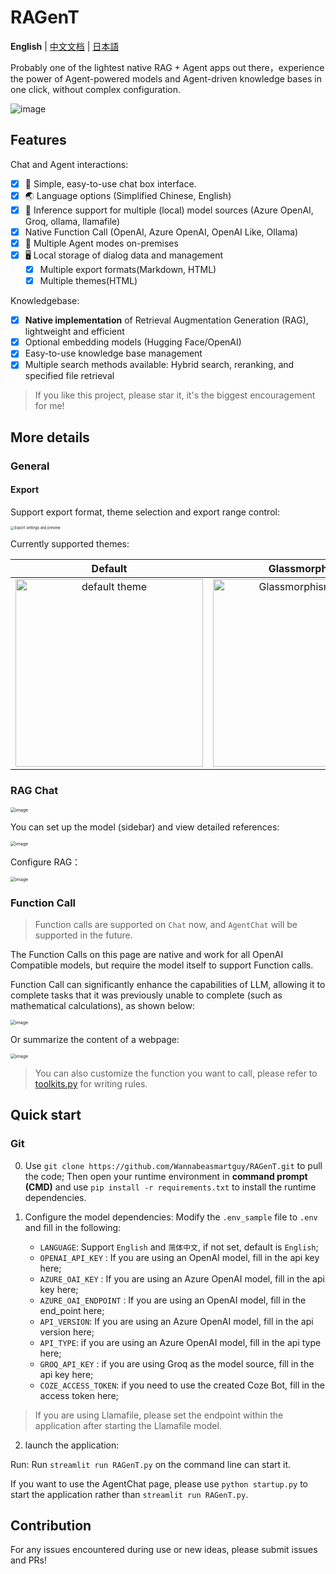 # RAGenT

**English** | [中文文档](./docs/README_zh.md) | [日本語](./docs/README_ja.md)

Probably one of the lightest native RAG + Agent apps out there，experience the power of Agent-powered models and Agent-driven knowledge bases in one click, without complex configuration.

![image](https://github.com/user-attachments/assets/bcc6395a-92ab-4ae6-8d36-a6831c240b16)

## Features

Chat and Agent interactions:
- [x] 💭 Simple, easy-to-use chat box interface.
- [x] 🌏️ Language options (Simplified Chinese, English)
- [x] 🔧 Inference support for multiple (local) model sources (Azure OpenAI, Groq, ollama, llamafile)
- [x] Native Function Call (OpenAI, Azure OpenAI, OpenAI Like, Ollama)
- [x] 🤖 Multiple Agent modes on-premises
- [x] 🖥️ Local storage of dialog data and management
  - [x] Multiple export formats(Markdown, HTML)
  - [x] Multiple themes(HTML)

Knowledgebase:
- [x] **Native implementation** of Retrieval Augmentation Generation (RAG), lightweight and efficient
- [x] Optional embedding models (Hugging Face/OpenAI)
- [x] Easy-to-use knowledge base management
- [x] Multiple search methods available: Hybrid search, reranking, and specified file retrieval

> If you like this project, please star it, it's the biggest encouragement for me!

## More details

### General

#### Export

Support export format, theme selection and export range control:

<img src="https://github.com/user-attachments/assets/85756a3c-7ca2-4fcf-becc-682f22091c4e" alt="Export settings and preview" style="zoom:40%;" />

Currently supported themes: 

| Default | Glassmorphism |
| :-----: | :-----------: |
| <img src="https://github.com/user-attachments/assets/6ac8132c-0821-4487-9a1a-a0297a35783a" alt="default theme" width="300" /> | <img src="https://github.com/user-attachments/assets/87b07e86-dd98-4e66-a850-17b776fbeb1c" alt="Glassmorphism theme" width="300" /> |

### RAG Chat

<img src="https://github.com/user-attachments/assets/bc574d1e-e614-4310-ad00-746c5646963a" alt="image" style="zoom:50%;" />

You can set up the model (sidebar) and view detailed references:

<img src="https://github.com/user-attachments/assets/a6ce3f0b-3c8f-4e3d-8d34-bceb834da81e" alt="image" style="zoom:50%;" />

Configure RAG：

<img src="https://github.com/user-attachments/assets/82480174-bac1-47d4-b5f4-9725774618f2" alt="image" style="zoom:50%;" />

### Function Call

> Function calls are supported on `Chat` now, and `AgentChat` will be supported in the future.

The Function Calls on this page are native and work for all OpenAI Compatible models, but require the model itself to support Function calls.

Function Call can significantly enhance the capabilities of LLM, allowing it to complete tasks that it was previously unable to complete (such as mathematical calculations), as shown below:

<img src="https://github.com/user-attachments/assets/fba30f4a-dbfc-47d0-9f1c-4443171fa018" alt="image" style="zoom:50%;" />

Or summarize the content of a webpage:

<img src="https://github.com/user-attachments/assets/7da5ae4d-40d5-49b4-9e76-6ce2a39ac6d1" alt="image" style="zoom:50%;" />

> You can also customize the function you want to call, please refer to [toolkits.py](tools/toolkits.py) for writing rules.

## Quick start

### Git

0. Use `git clone https://github.com/Wannabeasmartguy/RAGenT.git` to pull the code;
Then open your runtime environment in **command prompt (CMD)** and use `pip install -r requirements.txt` to install the runtime dependencies.

1. Configure the model dependencies: Modify the `.env_sample` file to `.env` and fill in the following:

    - `LANGUAGE`: Support `English` and `简体中文`, if not set, default is `English`;
    - `OPENAI_API_KEY` : If you are using an OpenAI model, fill in the api key here;
    - `AZURE_OAI_KEY` : If you are using an Azure OpenAI model, fill in the api key here;
    - `AZURE_OAI_ENDPOINT` : If you are using an OpenAI model, fill in the end_point here;
    - `API_VERSION`: If you are using an Azure OpenAI model, fill in the api version here;
    - `API_TYPE`: if you are using an Azure OpenAI model, fill in the api type here;
    - `GROQ_API_KEY` : if you are using Groq as the model source, fill in the api key here;
    - `COZE_ACCESS_TOKEN`: if you need to use the created Coze Bot, fill in the access token here;

> If you are using Llamafile, please set the endpoint within the application after starting the Llamafile model.

2. launch the application:

Run: Run `streamlit run RAGenT.py` on the command line can start it.

If you want to use the AgentChat page, please use `python startup.py` to start the application rather than `streamlit run RAGenT.py`.

## Contribution

For any issues encountered during use or new ideas, please submit issues and PRs!
